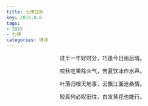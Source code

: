 ```yaml
---
title: 七律立秋
key: 2015.8.8
tags: 
- 2015
- 七律
categories: 律诗
---
```


<p align="center">过半一年好时分，巧逢今日雨后晴。
</p>
<p align="center">咬秋吃果除火气，苦夏饮冰作水声。
</p>
<p align="center">叶落归根天地事，云飘江面沧桑情。
</p>
<p align="center">较真何必叹旧往，白发黄花也能行。
</p>
